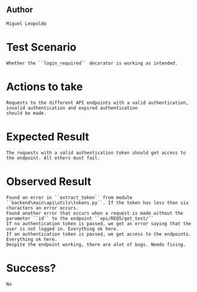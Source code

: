 ## Author

    Miguel Leopoldo

# Test Scenario

    Whether the ``login_required`` decorator is working as intended.

# Actions to take

    Requests to the different API endpoints with a valid authentication, invalid authentication and expired authentication
    should be made.

# Expected Result

    The requests with a valid authentication token should get access to the endpoint. All others must fail.

# Observed Result

    Found an error in ``extract_token`` from module ``backend\main\api\utils\tokens.py``. If the token has less than six characters an error occurs.
    Found another error that occurs when a request is made without the parameter ``id`` to the endpoint ``api/REQ5/get_test/``
    If no authentication token is passed, we get an error saying that the user is not logged in. Everything ok here.
    If an authentication token is passed, we get access to the endpoints. Everything ok here.
    Despite the endpoint working, there are alot of bugs. Needs fixing.

# Success?

    No
